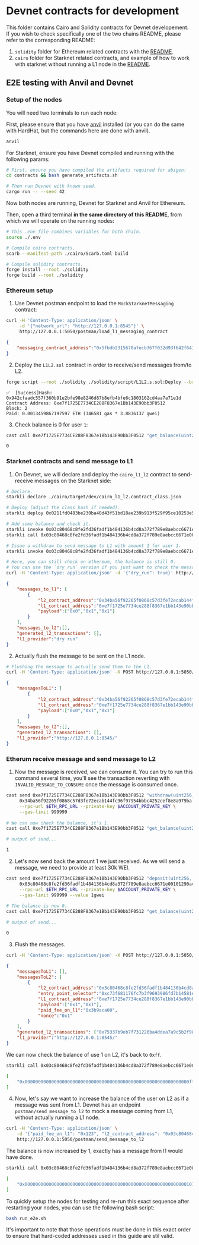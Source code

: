 # Devnet contracts for development

This folder contains Cairo and Solidity contracts for Devnet developement.
If you wish to check specifically one of the two chains README, please refer to the corresponding README:
1. `solidity` folder for Ethereum related contracts with the [README](./solidity/README.md).
2. `cairo` folder for Starknet related contracts, and example of how to work with starknet without running a L1 node in the [README](./cairo/README.md).

## E2E testing with Anvil and Devnet

### Setup of the nodes
You will need two terminals to run each node:

First, please ensure that you have [anvil](https://book.getfoundry.sh/getting-started/installation) installed (or you can do the same with HardHat, but the commands here are done with anvil).
```bash
anvil
```

For Starknet, ensure you have Devnet compiled and running with the following params:
```bash
# First, ensure you have compiled the artifacts required for abigen:
cd contracts && bash generate_artifacts.sh

# Then run Devnet with known seed.
cargo run -- --seed 42
```

Now both nodes are running, Devnet for Starknet and Anvil for Ethereum.

Then, open a third terminal **in the same directory of this README**, from which we will operate on the running nodes:
```bash
# This .env file combines variables for both chain.
source ./.env

# Compile cairo contracts.
scarb --manifest-path ./cairo/Scarb.toml build

# Compile solidity contracts.
forge install --root ./solidity
forge build --root ./solidity
```

### Ethereum setup
1. Use Devnet postman endpoint to load the `MockStarknetMessaging` contract:
```bash
curl -H 'Content-Type: application/json' \
     -d '{"network_url": "http://127.0.0.1:8545"}' \
     http://127.0.0.1:5050/postman/load_l1_messaging_contract
```
```json
{
    "messaging_contract_address":"0x5fbdb2315678afecb367f032d93f642f64180aa3"
}
```

2. Deploy the `L1L2.sol` contract in order to receive/send messages from/to L2.
```bash
forge script --root ./solidity ./solidity/script/L1L2.s.sol:Deploy --broadcast --rpc-url $ETH_RPC_URL
```
```
✅  [Success]Hash: 0x942cfaadc557f360b91e2bfe98e8246d87b8efb4bfe6c1803162cd4aa7a71e1d
Contract Address: 0xe7f1725E7734CE288F8367e1Bb143E90bb3F0512
Block: 2
Paid: 0.0013459867197597 ETH (346581 gas * 3.8836137 gwei)
```

3. Check balance is 0 for user `1`:
```bash
cast call 0xe7f1725E7734CE288F8367e1Bb143E90bb3F0512 "get_balance(uint256)(uint256)" 0x1
```
```bash
0
```

### Starknet contracts and send message to L1
1. On Devnet, we will declare and deploy the `cairo_l1_l2` contract to send-receive messages on the Starknet side:
```bash
# Declare.
starkli declare ./cairo/target/dev/cairo_l1_l2.contract_class.json

# Deploy (adjust the class hash if needed).
starkli deploy 0x0211fd0483be230ba40d43f51bd18ae239b913f529f95ce10253e514175efb3e --salt 123

# Add some balance and check it.
starkli invoke 0x03c80468c8fe2fd36fadf1b484136b4cd8a372f789e8aebcc6671e00101290a4 increase_balance 0x1 0xff
starkli call 0x03c80468c8fe2fd36fadf1b484136b4cd8a372f789e8aebcc6671e00101290a4 get_balance 0x1

# Issue a withdraw to send message to L1 with amount 1 for user 1.
starkli invoke 0x03c80468c8fe2fd36fadf1b484136b4cd8a372f789e8aebcc6671e00101290a4 withdraw 0x1 1 0xe7f1725E7734CE288F8367e1Bb143E90bb3F0512

# Here, you can still check on ethereum, the balance is still 0.
# You can use the `dry run` version if you just want to check the messages before actually sending them.
curl -H 'Content-Type: application/json' -d '{"dry_run": true}' http://127.0.0.1:5050/postman/flush
```
```json
{
    "messages_to_l1": [
        {
            "l2_contract_address":"0x34ba56f92265f0868c57d3fe72ecab144fc96f97954bbbc4252cef8e8a979ba",
            "l1_contract_address":"0xe7f1725e7734ce288f8367e1bb143e90bb3f0512",
            "payload":["0x0","0x1","0x1"]
        }
    ],
    "messages_to_l2":[],
    "generated_l2_transactions": [],
    "l1_provider":"dry run"
}
```
2. Actually flush the message to be sent on the L1 node.
```bash
# Flushing the message to actually send them to the L1.
curl -H 'Content-Type: application/json' -X POST http://127.0.0.1:5050/postman/flush
```
```json
{
    "messagesToL1": [
        {
            "l2_contract_address":"0x34ba56f92265f0868c57d3fe72ecab144fc96f97954bbbc4252cef8e8a979ba",
            "l1_contract_address":"0xe7f1725e7734ce288f8367e1bb143e90bb3f0512",
            "payload":["0x0","0x1","0x1"]
        }
    ],
    "messages_to_l2":[],
    "generated_l2_transactions": [],
    "l1_provider":"http://127.0.0.1:8545/"
}
```

### Etherum receive message and send message to L2
1. Now the message is received, we can consume it. You can try to run this command several time,
   you'll see the transaction reverting with `INVALID_MESSAGE_TO_CONSUME` once the message is consumed once.
```bash
cast send 0xe7f1725E7734CE288F8367e1Bb143E90bb3F0512 "withdraw(uint256, uint256, uint256)" \
     0x34ba56f92265f0868c57d3fe72ecab144fc96f97954bbbc4252cef8e8a979ba 0x1 0x1 \
     --rpc-url $ETH_RPC_URL --private-key $ACCOUNT_PRIVATE_KEY \
     --gas-limit 999999
     
# We can now check the balance, it's 1.
cast call 0xe7f1725E7734CE288F8367e1Bb143E90bb3F0512 "get_balance(uint256)(uint256)" 0x1
```
```bash
# output of send...

1
```

2. Let's now send back the amount 1 we just received. As we will send a message, we need
to provide at least 30k WEI.
```bash
cast send 0xe7f1725E7734CE288F8367e1Bb143E90bb3F0512 "deposit(uint256, uint256, uint256)" \
     0x03c80468c8fe2fd36fadf1b484136b4cd8a372f789e8aebcc6671e00101290a4 0x1 0x1 \
     --rpc-url $ETH_RPC_URL --private-key $ACCOUNT_PRIVATE_KEY \
     --gas-limit 999999 --value 1gwei
     
# The balance is now 0.
cast call 0xe7f1725E7734CE288F8367e1Bb143E90bb3F0512 "get_balance(uint256)(uint256)" 0x1
```
```bash
# output of send...

0
```

3. Flush the messages.
```bash
curl -H 'Content-Type: application/json' -X POST http://127.0.0.1:5050/postman/flush
```
```json
{
    "messagesToL1": [],
    "messagesToL2": [
        {
            "l2_contract_address":"0x3c80468c8fe2fd36fadf1b484136b4cd8a372f789e8aebcc6671e00101290a4",
            "entry_point_selector":"0xc73f681176fc7b3f9693986fd7b14581e8d540519e27400e88b8713932be01",
            "l1_contract_address":"0xe7f1725e7734ce288f8367e1bb143e90bb3f0512",
            "payload":["0x1","0x1"],
            "paid_fee_on_l1":"0x3b9aca00",
            "nonce":"0x1"
        }
    ],
    "generated_l2_transactions": ["0x75337b9eb7f731226ba4ddea7a9c5b2f984ee9546c0cbb5d1c04e69f5d62aac"],
    "l1_provider":"http://127.0.0.1:8545/"
}
```
We can now check the balance of use 1 on L2, it's back to `0xff`.
```bash
starkli call 0x03c80468c8fe2fd36fadf1b484136b4cd8a372f789e8aebcc6671e00101290a4 get_balance 0x1

[
    "0x00000000000000000000000000000000000000000000000000000000000000ff"
]
```

4. Now, let's say we want to increase the balance of the user on L2 as if a message was sent from L1. Devnet has an endpoint `postman/send_message_to_l2` to mock a message coming from L1, without actually running a L1 node.
```bash
curl -H 'Content-Type: application/json' \
    -d '{"paid_fee_on_l1": "0x123", "l2_contract_address": "0x03c80468c8fe2fd36fadf1b484136b4cd8a372f789e8aebcc6671e00101290a4", "l1_contract_address": "0xe7f1725E7734CE288F8367e1Bb143E90bb3F0512", "entry_point_selector": "0x00c73f681176fc7b3f9693986fd7b14581e8d540519e27400e88b8713932be01", "payload": ["0x1", "0x2"], "nonce": "0x1"}' \
    http://127.0.0.1:5050/postman/send_message_to_l2
```
The balance is now increased by 1, exactly has a message from l1 would have done.
```bash
starkli call 0x03c80468c8fe2fd36fadf1b484136b4cd8a372f789e8aebcc6671e00101290a4 get_balance 0x1

[
    "0x0000000000000000000000000000000000000000000000000000000000000101"
]
```

To quickly setup the nodes for testing and re-run this exact sequence after restarting your nodes, you can use the following bash script:
```bash
bash run_e2e.sh
```
It's important to note that those operations must be done in this exact order to ensure that hard-coded addresses used in this guide are stil valid.
